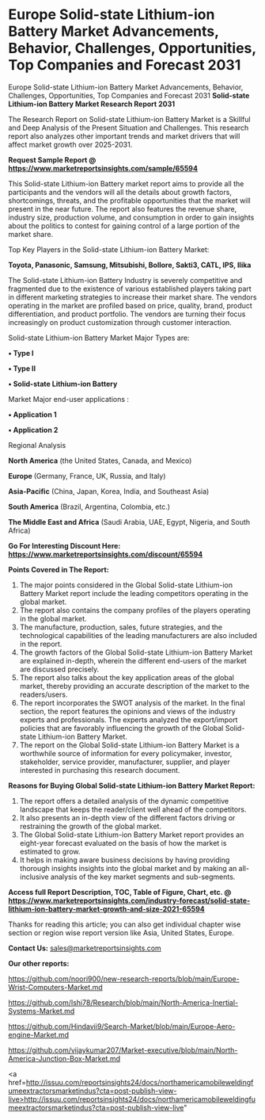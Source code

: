 # Europe Solid-state Lithium-ion Battery Market Advancements, Behavior, Challenges, Opportunities, Top Companies and Forecast 2031
Europe Solid-state Lithium-ion Battery Market Advancements, Behavior, Challenges, Opportunities, Top Companies and Forecast 2031
<strong>Solid-state Lithium-ion Battery Market Research Report 2031</strong>

The Research Report on Solid-state Lithium-ion Battery Market is a Skillful and Deep Analysis of the Present Situation and Challenges. This research report also analyzes other important trends and market drivers that will affect market growth over 2025-2031.

<strong>Request Sample Report @ <a href=https://www.marketreportsinsights.com/sample/65594>https://www.marketreportsinsights.com/sample/65594</a></strong>

This Solid-state Lithium-ion Battery market report aims to provide all the participants and the vendors will all the details about growth factors, shortcomings, threats, and the profitable opportunities that the market will present in the near future. The report also features the revenue share, industry size, production volume, and consumption in order to gain insights about the politics to contest for gaining control of a large portion of the market share.

Top Key Players in the Solid-state Lithium-ion Battery Market:

<strong>Toyota, Panasonic, Samsung, Mitsubishi, Bollore, Sakti3, CATL, IPS, Ilika</strong>

The Solid-state Lithium-ion Battery Industry is severely competitive and fragmented due to the existence of various established players taking part in different marketing strategies to increase their market share. The vendors operating in the market are profiled based on price, quality, brand, product differentiation, and product portfolio. The vendors are turning their focus increasingly on product customization through customer interaction.

Solid-state Lithium-ion Battery Market Major Types are:

<strong>• Type I

• Type II

• Solid-state Lithium-ion Battery</strong>

Market Major end-user applications :

<strong>• Application 1

• Application 2</strong>

Regional Analysis

</u><strong><b>North America</b></strong> (the United States, Canada, and Mexico)

<strong><b>Europe </b></strong>(Germany, France, UK, Russia, and Italy)

<strong><b>Asia-Pacific</b></strong> (China, Japan, Korea, India, and Southeast Asia)

<strong><b>South America</b></strong> (Brazil, Argentina, Colombia, etc.)

<strong><b>The Middle East and Africa</b></strong> (Saudi Arabia, UAE, Egypt, Nigeria, and South Africa)

<strong>Go For Interesting Discount Here: <a href=https://www.marketreportsinsights.com/discount/65594>https://www.marketreportsinsights.com/discount/65594</a></strong>

<strong>Points Covered in The Report:</strong>
<ol>
  <li>The major points considered in the Global Solid-state Lithium-ion Battery Market report include the leading competitors operating in the global market.</li>
  <li>The report also contains the company profiles of the players operating in the global market.</li>
  <li>The manufacture, production, sales, future strategies, and the technological capabilities of the leading manufacturers are also included in the report.</li>
  <li>The growth factors of the Global Solid-state Lithium-ion Battery Market are explained in-depth, wherein the different end-users of the market are discussed precisely.</li>
  <li>The report also talks about the key application areas of the global market, thereby providing an accurate description of the market to the readers/users.</li>
  <li>The report incorporates the SWOT analysis of the market. In the final section, the report features the opinions and views of the industry experts and professionals. The experts analyzed the export/import policies that are favorably influencing the growth of the Global Solid-state Lithium-ion Battery Market.</li>
  <li>The report on the Global Solid-state Lithium-ion Battery Market is a worthwhile source of information for every policymaker, investor, stakeholder, service provider, manufacturer, supplier, and player interested in purchasing this research document.</li>
</ol>
<strong>Reasons for Buying Global Solid-state Lithium-ion Battery Market Report:</strong>

<ol>
  <li>The report offers a detailed analysis of the dynamic competitive landscape that keeps the reader/client well ahead of the competitors.</li>
  <li>It also presents an in-depth view of the different factors driving or restraining the growth of the global market.</li>
  <li>The Global Solid-state Lithium-ion Battery Market report provides an eight-year forecast evaluated on the basis of how the market is estimated to grow.</li>
  <li>It helps in making aware business decisions by having providing thorough insights insights into the global market and by making an all-inclusive analysis of the key market segments and sub-segments.</li>
</ol>
<strong>Access full Report Description, TOC, Table of Figure, Chart, etc. @ <a href=https://www.marketreportsinsights.com/industry-forecast/solid-state-lithium-ion-battery-market-growth-and-size-2021-65594>https://www.marketreportsinsights.com/industry-forecast/solid-state-lithium-ion-battery-market-growth-and-size-2021-65594</a></strong>


Thanks for reading this article; you can also get individual chapter wise section or region wise report version like Asia, United States, Europe.

<strong>Contact Us:</strong>
sales@marketreportsinsights.com

<strong>Our other reports:</strong>

<a href=https://github.com/noori900/new-research-reports/blob/main/Europe-Wrist-Computers-Market.md>https://github.com/noori900/new-research-reports/blob/main/Europe-Wrist-Computers-Market.md</a>

<a href=https://github.com/Ishi78/Research/blob/main/North-America-Inertial-Systems-Market.md>https://github.com/Ishi78/Research/blob/main/North-America-Inertial-Systems-Market.md</a>

<a href=https://github.com/Hindavii9/Search-Market/blob/main/Europe-Aero-engine-Market.md>https://github.com/Hindavii9/Search-Market/blob/main/Europe-Aero-engine-Market.md</a>

<a href=https://github.com/vijaykumar207/Market-executive/blob/main/North-America-Junction-Box-Market.md>https://github.com/vijaykumar207/Market-executive/blob/main/North-America-Junction-Box-Market.md</a>

<a href=http://issuu.com/reportsinsights24/docs/northamericamobileweldingfumeextractorsmarketindus?cta=post-publish-view-live>http://issuu.com/reportsinsights24/docs/northamericamobileweldingfumeextractorsmarketindus?cta=post-publish-view-live</a>"
